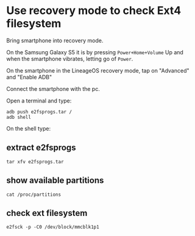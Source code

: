 # Use recovery mode to check Ext4 filesystem

Bring smartphone into recovery mode.

On the Samsung Galaxy S5 it is by pressing `Power+Home+Volume` Up and when the smartphone vibrates, letting go of `Power`.

On the smartphone in the LineageOS recovery mode, tap on "Advanced" and "Enable ADB"

Connect the smartphone with the pc.

Open a terminal and type:

```
adb push e2fsprogs.tar /
adb shell
```

On the shell type:

## extract e2fsprogs

```
tar xfv e2fsprogs.tar
```

## show available partitions

```
cat /proc/partitions
```

## check ext filesystem

```
e2fsck -p -C0 /dev/block/mmcblk1p1
```
